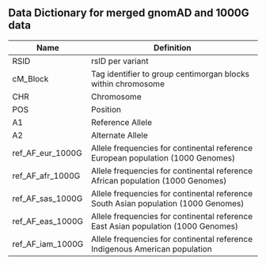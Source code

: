 ## Data Dictionary for merged gnomAD and 1000G data

| **Name** | **Definition** |
| --- | --- |
| RSID | rsID per variant |
| cM_Block | Tag identifier to group centimorgan blocks within chromosome |
| CHR | Chromosome |
| POS | Position |
| A1 | Reference Allele |
| A2 | Alternate Allele |
| ref_AF_eur_1000G | Allele frequencies for continental reference European population (1000 Genomes) |
| ref_AF_afr_1000G | Allele frequencies for continental reference African population (1000 Genomes) |
| ref_AF_sas_1000G | Allele frequencies for continental reference South Asian population (1000 Genomes) |
| ref_AF_eas_1000G | Allele frequencies for continental reference East Asian population (1000 Genomes) |
| ref_AF_iam_1000G | Allele frequencies for continental reference Indigenous American population |

